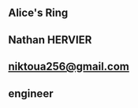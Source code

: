 ## Alice's Ring

## Nathan HERVIER

## niktoua256@gmail.com

## engineer

## [<LINK TO THE PROJECT REPOSITORY>](https://github.com/KS-ETHDenver2023)

## [<LINK TO BUIDLBOX SUBMISSION>](https://app.buidlbox.io/projects/alice-ring)

## [<ANY LINKS TO YOUR SOCIALS THAT YOU WANT PEOPLE TO SEE WHO MIGHT COME ACROSS YOUR SUBMISSION IN THE FUTURE>](https://twitter.com/Elli_Le_Saumon)
